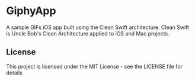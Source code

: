 # GiphyApp
A sample GIFs iOS app built using the Clean Swift architecture. Clean Swift is Uncle Bob's Clean Architecture applied to iOS and Mac projects. 

## License

This project is licensed under the MIT License - see the LICENSE file for details
